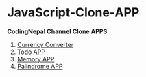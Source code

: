 # JavaScript-Clone-APP
**CodingNepal Channel Clone APPS**
1. [Currency Converter](https://www.youtube.com/watch?v=UY7F37KHyI8&t=1s)
2. [Todo APP](https://www.youtube.com/watch?v=2QIMUBilooc&t=2s)
3. [Memory APP](https://www.youtube.com/watch?v=DABkhfsBAWw&t=1s)
4. [Palindrome APP](https://www.youtube.com/watch?v=dLU2wN8P6yY&t=3s)
